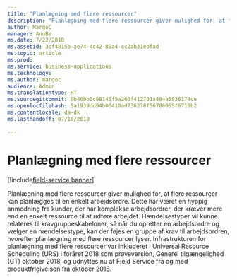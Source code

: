 ```yaml
---
title: "Planlægning med flere ressourcer"
description: "Planlægning med flere ressourcer giver mulighed for, at flere ressourcer kan planlægges til en enkelt arbejdsordre."
author: MargoC
manager: AnnBe
ms.date: 7/22/2018
ms.assetid: 3cf4815b-ae74-4c42-89a4-cc2ab31ebfad
ms.topic: article
ms.prod: 
ms.service: business-applications
ms.technology: 
ms.author: margoc
audience: Admin
ms.translationtype: HT
ms.sourcegitcommit: 0b40bb3c98145f5a260f412701a884a5936174ce
ms.openlocfilehash: 5a1939dd94b06410ad736278f56786065f6710b2
ms.contentlocale: da-dk
ms.lasthandoff: 07/18/2018

---
```

#  <a name="multi-resource-scheduling"></a>Planlægning med flere ressourcer

[!include[field-service banner](../../includes/field-service.md)]




Planlægning med flere ressourcer giver mulighed for, at flere ressourcer kan planlægges til en enkelt arbejdsordre. Dette har været en hyppig anmodning fra kunder, der har komplekse arbejdsordrer, der kræver mere end en enkelt ressource til at udføre arbejdet. Hændelsestyper vil kunne relateres til kravgruppeskabeloner, så når du opretter en arbejdsordre og vælger en hændelsestype, kan der føjes en gruppe af krav til arbejdsordren, hvorefter planlægning med flere ressourcer lyser.  Infrastrukturen for planlægning med flere ressourcer var inkluderet i Universal Resource Scheduling (URS) i foråret 2018 som prøveversion, Generel tilgængelighed (GT) oktober 2018, og udnyttes nu af Field Service fra og med produktfrigivelsen fra oktober 2018.

